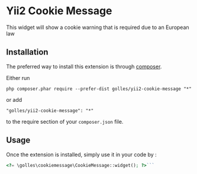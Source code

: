 Yii2 Cookie Message
===================
This widget will show a cookie warning that is required due to an European law

Installation
------------

The preferred way to install this extension is through [composer](http://getcomposer.org/download/).

Either run

```
php composer.phar require --prefer-dist golles/yii2-cookie-message "*"
```

or add

```
"golles/yii2-cookie-message": "*"
```

to the require section of your `composer.json` file.


Usage
-----

Once the extension is installed, simply use it in your code by  :

```php
<?= \golles\cookiemessage\CookieMessage::widget(); ?>```